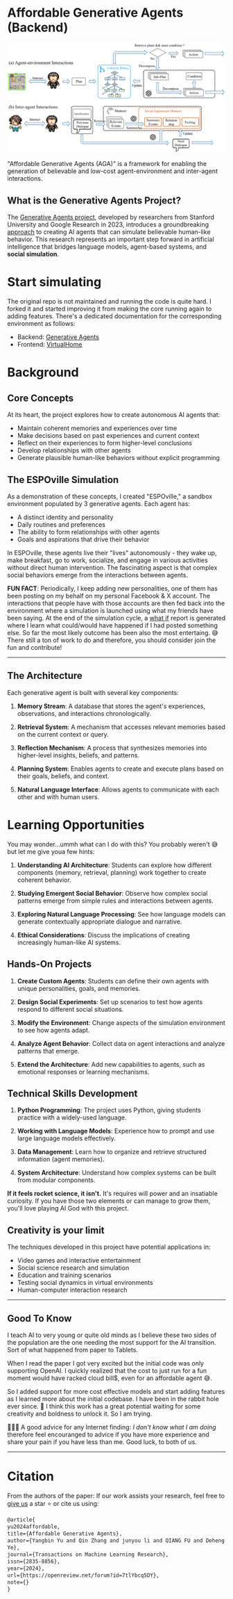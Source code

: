 

# Affordable Generative Agents (Backend)

<p align="center" width="100%">
<img src="./GA/docs/images/aga_framework.png" alt="The framework of AGA">
</p>

"Affordable Generative Agents (AGA)" is a framework for enabling the generation of believable and low-cost agent-environment and inter-agent interactions. 

## What is the Generative Agents Project?
The [Generative Agents project](https://github.com/joonspk-research/generative_agents), developed by researchers from Stanford University and Google Research in 2023, introduces a groundbreaking [approach]() to creating AI agents that can simulate believable human-like behavior. This research represents an important step forward in artificial intelligence that bridges language models, agent-based systems, and **social simulation**.

# Start simulating
The original repo is not maintained and running the code is quite hard. I forked it and started improving it from making the core running again to adding features. There's a dedicated documentation for the corresponding environment as follows:
- Backend: [Generative Agents](GA/README.md)
- Frontend: [VirtualHome](VirtualHome/README.md)

# Background

## Core Concepts

At its heart, the project explores how to create autonomous AI agents that:

- Maintain coherent memories and experiences over time
- Make decisions based on past experiences and current context
- Reflect on their experiences to form higher-level conclusions
- Develop relationships with other agents
- Generate plausible human-like behaviors without explicit programming

## The ESPOville Simulation

As a demonstration of these concepts, I created "ESPOville," a sandbox environment populated by 3 generative agents. Each agent has:

- A distinct identity and personality
- Daily routines and preferences
- The ability to form relationships with other agents
- Goals and aspirations that drive their behavior

In ESPOville, these agents live their "lives" autonomously - they wake up, make breakfast, go to work, socialize, and engage in various activities without direct human intervention. The fascinating aspect is that complex social behaviors emerge from the interactions between agents. 

**FUN FACT**:
Periodically, I keep adding new personalities, one of them has been posting on my behalf on my personal Facebook & X account. 
The interactions that people have with those accounts are then fed back into the environment where a simulation is launched using what my friends have been saying. At the end of the simulation cycle, a [what if](https://observablehq.com/@d3/parallel-coordinates) report is generated where I learn what could/would have happened if I had posted something else. So far the most likely outcome has been also the most entertaing. 😅
There still a ton of work to do and therefore, you should consider join the fun and contribute!

---

## The Architecture

Each generative agent is built with several key components:

1. **Memory Stream**: A database that stores the agent's experiences, observations, and interactions chronologically.

2. **Retrieval System**: A mechanism that accesses relevant memories based on the current context or query.

3. **Reflection Mechanism**: A process that synthesizes memories into higher-level insights, beliefs, and patterns.

4. **Planning System**: Enables agents to create and execute plans based on their goals, beliefs, and context.

5. **Natural Language Interface**: Allows agents to communicate with each other and with human users.

# Learning Opportunities
You may wonder...ummh what can I do with this? You probably weren't 😅 but let me give youa few hints:

1. **Understanding AI Architecture**: Students can explore how different components (memory, retrieval, planning) work together to create coherent behavior.

2. **Studying Emergent Social Behavior**: Observe how complex social patterns emerge from simple rules and interactions between agents.

3. **Exploring Natural Language Processing**: See how language models can generate contextually appropriate dialogue and narrative.

4. **Ethical Considerations**: Discuss the implications of creating increasingly human-like AI systems.

## Hands-On Projects

1. **Create Custom Agents**: Students can define their own agents with unique personalities, goals, and memories.

2. **Design Social Experiments**: Set up scenarios to test how agents respond to different social situations.

3. **Modify the Environment**: Change aspects of the simulation environment to see how agents adapt.

4. **Analyze Agent Behavior**: Collect data on agent interactions and analyze patterns that emerge.

5. **Extend the Architecture**: Add new capabilities to agents, such as emotional responses or learning mechanisms.

## Technical Skills Development

1. **Python Programming**: The project uses Python, giving students practice with a widely-used language.

2. **Working with Language Models**: Experience how to prompt and use large language models effectively.

3. **Data Management**: Learn how to organize and retrieve structured information (agent memories).

4. **System Architecture**: Understand how complex systems can be built from modular components.

**If it feels rocket science, it isn't.** It's requires will power and an insatiable curiosity. If you have those two elements or can manage to grow them, you'll love playing AI God with this project.

## Creativity is your limit
The techniques developed in this project have potential applications in:

- Video games and interactive entertainment
- Social science research and simulation
- Education and training scenarios
- Testing social dynamics in virtual environments
- Human-computer interaction research

---

## Good To Know
I teach AI to very young or quite old minds as I believe these two sides of the population are the one needing the most support for the AI transition. Sort of what happened from paper to Tablets.

When I read the paper I got very excited but the initial code was only supporting OpenAI. I quickly realized that the cost to just run for a fun moment would have racked cloud bill$, even for an affordable agent 😅. 

So I added support for more cost effective models and start adding features as I learned more about the initial codebase. I have been in the rabbit hole ever since. 🎢 I think this work has a great potential waiting for some creativity and boldness to unlock it. So I am trying.

🧘🏼‍♂️ A good advice for any Internet finding: *I don't know what I am doing* therefore feel encouranged to advice if you have more experience and share your pain if you have less than me. Good luck, to both of us.

---

# Citation

From the authors of the paper: If our work assists your research, feel free to [give us](https://github.com/joonspk-research/generative_agents) a star ⭐ or cite us using:

```
@article{
yu2024affordable,
title={Affordable Generative Agents},
author={Yangbin Yu and Qin Zhang and junyou li and QIANG FU and Deheng Ye},
journal={Transactions on Machine Learning Research},
issn={2835-8856},
year={2024},
url={https://openreview.net/forum?id=7tlYbcq5DY},
note={}
}
```
